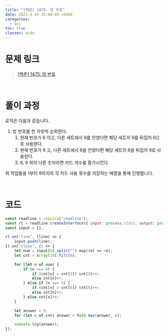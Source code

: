 ```yaml
---
title: "[백준] 1475. 방 번호"
date: 2021-4-19 15:00:00 +0900
categories:
  - boj
toc: true
classes: wide
---
```


# 문제 링크

> [[백준] 1475. 방 번호](https://www.acmicpc.net/problem/1475)

<br>

# 풀이 과정

로직은 다음과 같습니다.

1. 방 번호를 한 자릿씩 순회한다.
    1. 현재 번호가 6 이고, 다른 세트에서 9를 안썼다면 해당 세트의 9를 뒤집어 6으로 사용한다.
    2. 현재 번호가 9 고, 다른 세트에서 6을 안썼다면 해당 세트의 6을 뒤집어 9로 사용한다.
    3. 6, 9 외의 다른 숫자라면 카드 개수를 중가시킨다.

위 작업들을 1부터 9까지의 각 카드 사용 횟수를 저장하는 배열을 통해 진행합니다.

<br>

# 코드

```jsx
const readline = require("readline");
const rl = readline.createInterface({ input: process.stdin, output: process.stdout });
const input = [];

rl.on("line", (line) => {
    input.push(line);
}).on("close", () => {
    let num = input[0].split("").map((e) => +e);
    let cnt = Array(10).fill(0);

    for (let n of num) {
        if (n === 6) {
            if (cnt[n] > cnt[9]) cnt[9]++;
            else cnt[n]++;
        } else if (n === 9) {
            if (cnt[n] > cnt[6]) cnt[6]++;
            else cnt[n]++;
        } else cnt[n]++;
    }

    let answer = 0;
    for (let c of cnt) answer = Math.max(answer, c);

    console.log(answer);
});
```